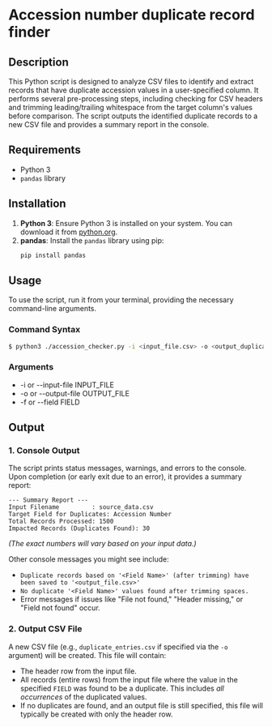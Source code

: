 # Accession number duplicate record finder

## Description

This Python script is designed to analyze CSV files to identify and extract records that have duplicate accession values in a user-specified column. It performs several pre-processing steps, including checking for CSV headers and trimming leading/trailing whitespace from the target column's values before comparison. The script outputs the identified duplicate records to a new CSV file and provides a summary report in the console.

## Requirements

* Python 3 
* `pandas` library

## Installation

1.  **Python 3**: Ensure Python 3 is installed on your system. You can download it from [python.org](https://www.python.org/).
2.  **pandas**: Install the `pandas` library using pip:
    ```bash
    pip install pandas
    ```

## Usage

To use the script, run it from your terminal, providing the necessary command-line arguments.

### Command Syntax

```bash
$ python3 ./accession_checker.py -i <input_file.csv> -o <output_duplicates.csv> -f "<Field Name>"
```

### Arguments

* -i or --input-file INPUT_FILE
* -o or --output-file OUTPUT_FILE
* -f or --field FIELD

## Output

### 1. Console Output

The script prints status messages, warnings, and errors to the console. Upon completion (or early exit due to an error), it provides a summary report:

```
--- Summary Report ---
Input Filename         : source_data.csv
Target Field for Duplicates: Accession Number
Total Records Processed: 1500
Impacted Records (Duplicates Found): 30
```

*(The exact numbers will vary based on your input data.)*

Other console messages you might see include:
* `Duplicate records based on '<Field Name>' (after trimming) have been saved to '<output_file.csv>'`
* `No duplicate '<Field Name>' values found after trimming spaces.`
* Error messages if issues like "File not found," "Header missing," or "Field not found" occur.

### 2. Output CSV File

A new CSV file (e.g., `duplicate_entries.csv` if specified via the `-o` argument) will be created.
This file will contain:

- The header row from the input file.
- All records (entire rows) from the input file where the value in the specified `FIELD` was found to be a duplicate. This includes *all occurrences* of the duplicated values.
- If no duplicates are found, and an output file is still specified, this file will typically be created with only the header row.
